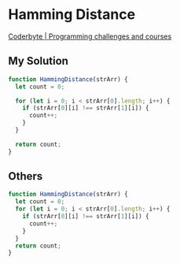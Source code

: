 # Hamming Distance

[Coderbyte | Programming challenges and courses](https://coderbyte.com/results/tkhwang:Hamming%20Distance:JavaScript)

## My Solution

```javascript
function HammingDistance(strArr) {
  let count = 0;

  for (let i = 0; i < strArr[0].length; i++) {
    if (strArr[0][i] !== strArr[1][i]) {
      count++;
    }
  }

  return count;
}
```

## Others

```javascript
function HammingDistance(strArr) {
  let count = 0;
  for (let i = 0; i < strArr[0].length; i++) {
    if (strArr[0][i] !== strArr[1][i]) {
      count++;
    }
  }
  return count;
}
```
